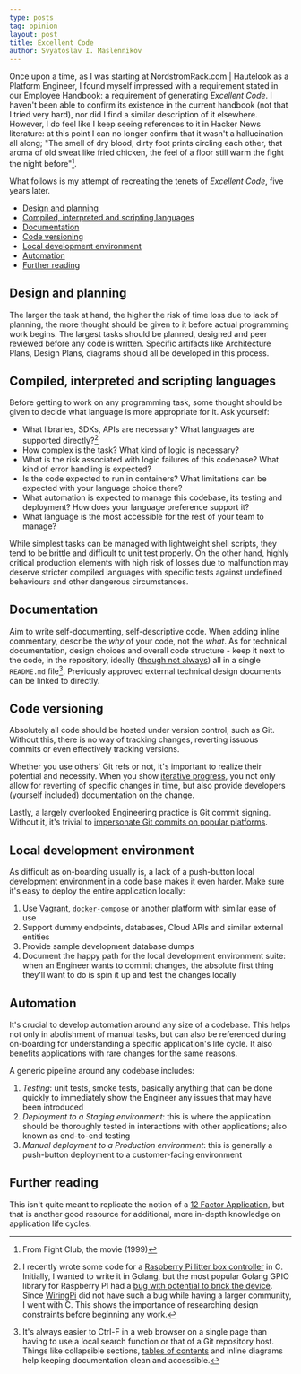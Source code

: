 ```yaml
---
type: posts
tag: opinion
layout: post
title: Excellent Code
author: Svyatoslav I. Maslennikov
---
```


Once upon a time, as I was starting at NordstromRack.com | Hautelook as a Platform Engineer, I found myself impressed with a requirement stated in our Employee Handbook: a requirement of generating *Excellent Code*. I haven't been able to confirm its existence in the current handbook (not that I tried very hard), nor did I find a similar description of it elsewhere. However, I do feel like I keep seeing references to it in Hacker News literature: at this point I can no longer confirm that it wasn't a hallucination all along; "The smell of dry blood, dirty foot prints circling each other, that aroma of old sweat like fried chicken, the feel of a floor still warm the fight the night before"[^1].

What follows is my attempt of recreating the tenets of *Excellent Code*, five years later.

<!-- toc -->

- [Design and planning](#design-and-planning)
- [Compiled, interpreted and scripting languages](#compiled-interpreted-and-scripting-languages)
- [Documentation](#documentation)
- [Code versioning](#code-versioning)
- [Local development environment](#local-development-environment)
- [Automation](#automation)
- [Further reading](#further-reading)

<!-- tocstop -->

## Design and planning

The larger the task at hand, the higher the risk of time loss due to lack of planning, the more thought should be given to it before actual programming work begins. The largest tasks should be planned, designed and peer reviewed before any code is written. Specific artifacts like Architecture Plans, Design Plans, diagrams should all be developed in this process.

## Compiled, interpreted and scripting languages

Before getting to work on any programming task, some thought should be given to decide what language is more appropriate for it. Ask yourself:

* What libraries, SDKs, APIs are necessary? What languages are supported directly?[^2]
* How complex is the task? What kind of logic is necessary?
* What is the risk associated with logic failures of this codebase? What kind of error handling is expected?
* Is the code expected to run in containers? What limitations can be expected with your language choice there?
* What automation is expected to manage this codebase, its testing and deployment? How does your language preference support it?
* What language is the most accessible for the rest of your team to manage?

While simplest tasks can be managed with lightweight shell scripts, they tend to be brittle and difficult to unit test properly. On the other hand, highly critical production elements with high risk of losses due to malfunction may deserve stricter compiled languages with specific tests against undefined behaviours and other dangerous circumstances.

## Documentation

Aim to write self-documenting, self-descriptive code. When adding inline commentary, describe the _why_ of your code, not the _what_. As for technical documentation, design choices and overall code structure - keep it next to the code, in the repository, ideally ([though not always](https://matklad.github.io//2021/02/06/ARCHITECTURE.md.html)) all in a single `README.md` file[^3]. Previously approved external technical design documents can be linked to directly.

## Code versioning

Absolutely all code should be hosted under version control, such as Git. Without this, there is no way of tracking changes, reverting issuous commits or even effectively tracking versions.

Whether you use others' Git refs or not, it's important to realize their potential and necessity. When you show [iterative progress](https://chris.beams.io/posts/git-commit/), you not only allow for reverting of specific changes in time, but also provide developers (yourself included) documentation on the change.

Lastly, a largely overlooked Engineering practice is Git commit signing. Without it, it's trivial to [impersonate Git commits on popular platforms](https://github.com/smaslennikov/faking-gabriel-fok).

## Local development environment

As difficult as on-boarding usually is, a lack of a push-button local development environment in a code base makes it even harder. Make sure it's easy to deploy the entire application locally:

1. Use [Vagrant](https://www.vagrantup.com/), [`docker-compose`](https://docs.docker.com/compose/) or another platform with similar ease of use
1. Support dummy endpoints, databases, Cloud APIs and similar external entities
1. Provide sample development database dumps
1. Document the happy path for the local development environment suite: when an Engineer wants to commit changes, the absolute first thing they'll want to do is spin it up and test the changes locally

## Automation

It's crucial to develop automation around any size of a codebase. This helps not only in abolishment of manual tasks, but can also be referenced during on-boarding for understanding a specific application's life cycle. It also benefits applications with rare changes for the same reasons.

A generic pipeline around any codebase includes:

1. *Testing*: unit tests, smoke tests, basically anything that can be done quickly to immediately show the Engineer any issues that may have been introduced
1. *Deployment to a Staging environment*: this is where the application should be thoroughly tested in interactions with other applications; also known as end-to-end testing
1. *Manual deployment to a Production environment*: this is generally a push-button deployment to a customer-facing environment

## Further reading

This isn't quite meant to replicate the notion of a [12 Factor Application](https://12factor.net/), but that is another good resource for additional, more in-depth knowledge on application life cycles.

[^1]: From Fight Club, the movie (1999)
[^2]: I recently wrote some code for a [Raspberry Pi litter box controller](https://litter-controller.smaslennikov.com) in C. Initially, I wanted to write it in Golang, but the most popular Golang GPIO library for Raspberry PI had a [bug with potential to brick the device](https://github.com/stianeikeland/go-rpio/issues/38). Since [WiringPi](http://wiringpi.com/) did not have such a bug while having a larger community, I went with C. This shows the importance of researching design constraints before beginning any work.
[^3]: It's always easier to Ctrl-F in a web browser on a single page than having to use a local search function or that of a Git repository host. Things like collapsible sections, [tables of contents](https://github.com/smaslennikov/markdown-toc) and inline diagrams help keeping documentation clean and accessible.
